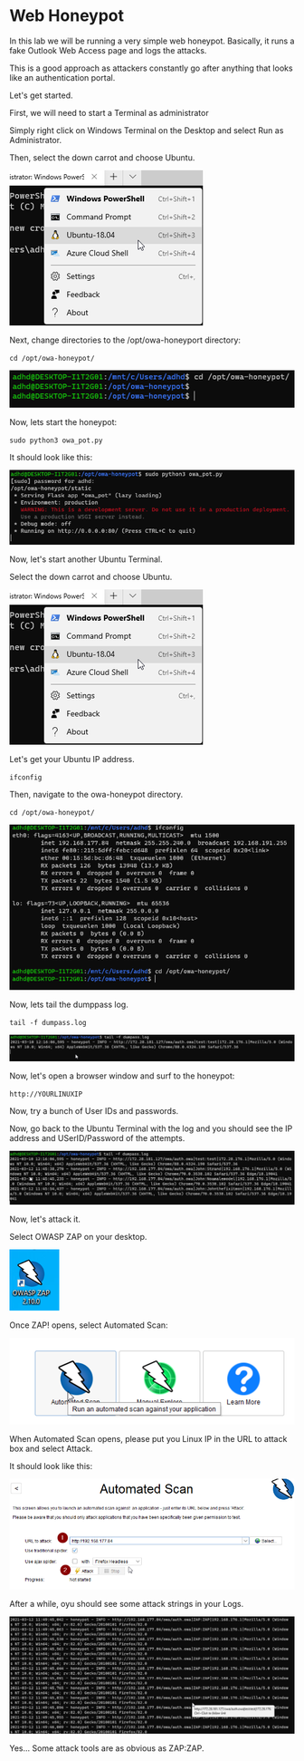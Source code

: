  

# Web Honeypot 

  

In this lab we will be running a very simple web honeypot.  Basically, it runs a fake Outlook Web Access page and logs the attacks.  

  

This is a good approach as attackers constantly go after anything that looks like an authentication portal. 

  

Let's get started. 

  

First, we will need to start a Terminal as administrator 

  

Simply right click on Windows Terminal on the Desktop and select Run as Administrator. 

  

Then, select the down carrot and choose Ubuntu. 

  

![](attachment\Clipboard_2021-03-12-11-39-25.png) 

  

Next, change directories to the /opt/owa-honeyport directory: 

  

`cd /opt/owa-honeypot/` 

  

![](attachment\Clipboard_2021-03-12-11-40-15.png) 

  

Now, lets start the honeypot: 

  

`sudo python3 owa_pot.py` 

  

It should look like this: 

  

![](attachment\Clipboard_2021-03-12-11-41-30.png) 

  

Now, let's start another Ubuntu Terminal. 

  

Select the down carrot and choose Ubuntu. 

  

![](attachment\Clipboard_2021-03-12-11-39-25.png) 

  

Let's get your Ubuntu IP address. 

  

`ifconfig` 

  

Then, navigate to the owa-honeypot directory. 

  

`cd /opt/owa-honeypot/` 

  

![](attachment\Clipboard_2021-03-12-11-43-26.png) 

  

Now, lets tail the dumppass log. 

  

`tail -f dumpass.log` 

  

![](attachment\Clipboard_2021-03-12-11-44-21.png) 

  

Now, let's open a browser window and surf to the honeypot: 

  

`http://YOURLINUXIP` 

  

Now, try a bunch of User IDs and passwords. 

  

Now, go back to the Ubuntu Terminal with the log and you should see the IP address and USerID/Password of the attempts. 

  

![](attachment\Clipboard_2021-03-12-11-47-09.png) 

  

Now, let's attack it. 

  

Select OWASP ZAP on your desktop. 

  

![](attachment\Clipboard_2021-03-12-11-47-43.png) 

  

Once ZAP! opens, select Automated Scan: 

  

![](attachment\Clipboard_2021-03-12-11-48-15.png) 

  

When Automated Scan opens, please put you Linux IP in the URL to attack box and select Attack. 

  

It should look like this: 

  

![](attachment\Clipboard_2021-03-12-11-49-31.png) 

  

After a while, oyu should see some attack strings in your Logs. 

  

![](attachment\Clipboard_2021-03-12-11-50-54.png) 

  

Yes...  Some attack tools are as obvious as ZAP:ZAP. 

  

  

  

  

  

  

  

  

  

  

  

  

 

 
